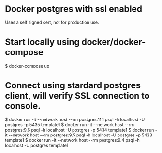 # Docker postgres with ssl enabled

Uses a self signed cert, not for production use.

# Start locally using docker/docker-compose
$ docker-compose up

# Connect using stardard postgres client, will verify SSL connection to console.
$ docker run -it --network host --rm postgres:11.1 psql -h localhost -U postgres -p 5435 template1
$ docker run -it --network host --rm postgres:9.6 psql -h localhost -U postgres -p 5434 template1
$ docker run -it --network host --rm postgres:9.5 psql -h localhost -U postgres -p 5433 template1
$ docker run -it --network host --rm postgres:9.4 psql -h localhost -U postgres template1
